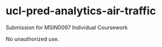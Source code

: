 # ucl-pred-analytics-air-traffic

Submission for MSIN0097 Individual Coursework

No unauthorized use.
